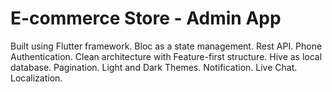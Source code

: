 # E-commerce Store - Admin App

Built using Flutter framework.
Bloc as a state management.
Rest API. 
Phone Authentication.
Clean architecture with Feature-first structure.
Hive as local database.
Pagination.
Light and Dark Themes.
Notification.
Live Chat.
Localization.
